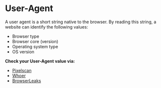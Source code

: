 # User-Agent

A user agent is a short string native to the browser. By reading this string, a website can identify the following values:

- Browser type
- Browser core (version)
- Operating system type
- OS version

**Check your User-Agent value via:**

- [Pixelscan](pixelscan.net)
- [Whoer](https://devin.to/whoer)
- [BrowserLeaks](browserleaks.com)

